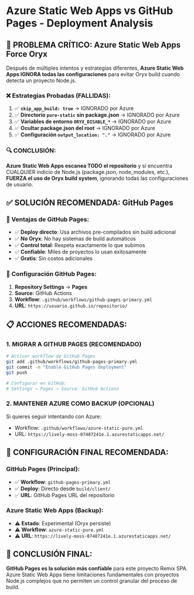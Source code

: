 # Azure Static Web Apps vs GitHub Pages - Deployment Analysis

## 🚨 PROBLEMA CRÍTICO: Azure Static Web Apps Force Oryx

Después de múltiples intentos y estrategias diferentes, **Azure Static Web Apps IGNORA todas las configuraciones** para evitar Oryx build cuando detecta un proyecto Node.js.

### ❌ Estrategias Probadas (FALLIDAS):

1. ✅ **`skip_app_build: true`** → IGNORADO por Azure
2. ✅ **Directorio `pure-static` sin package.json** → IGNORADO por Azure
3. ✅ **Variables de entorno `ORYX_DISABLE_*`** → IGNORADO por Azure
4. ✅ **Ocultar package.json del root** → IGNORADO por Azure
5. ✅ **Configuración `output_location: "."`** → IGNORADO por Azure

### 🔍 CONCLUSIÓN:

**Azure Static Web Apps escanea TODO el repositorio** y si encuentra CUALQUIER indicio de Node.js (package.json, node_modules, etc.), **FUERZA el uso de Oryx build system**, ignorando todas las configuraciones de usuario.

## ✅ SOLUCIÓN RECOMENDADA: GitHub Pages

### 🎯 Ventajas de GitHub Pages:

- ✅ **Deploy directo**: Usa archivos pre-compilados sin build adicional
- ✅ **No Oryx**: No hay sistemas de build automáticos
- ✅ **Control total**: Respeta exactamente lo que subimos
- ✅ **Confiable**: Miles de proyectos lo usan exitosamente
- ✅ **Gratis**: Sin costos adicionales

### 🚀 Configuración GitHub Pages:

1. **Repository Settings** → **Pages**
2. **Source**: GitHub Actions
3. **Workflow**: `.github/workflows/github-pages-primary.yml`
4. **URL**: `https://usuario.github.io/repositorio/`

## 📋 ACCIONES RECOMENDADAS:

### 1. MIGRAR A GITHUB PAGES (RECOMENDADO)

```bash
# Activar workflow de GitHub Pages
git add .github/workflows/github-pages-primary.yml
git commit -m "Enable GitHub Pages deployment"
git push

# Configurar en GitHub:
# Settings → Pages → Source: GitHub Actions
```

### 2. MANTENER AZURE COMO BACKUP (OPCIONAL)

Si quieres seguir intentando con Azure:

- Workflow: `.github/workflows/azure-static-pure.yml`
- URL: `https://lively-moss-07487241e.1.azurestaticapps.net/`

## 🔧 CONFIGURACIÓN FINAL RECOMENDADA:

### GitHub Pages (Principal):

- ✅ **Workflow**: `github-pages-primary.yml`
- ✅ **Deploy**: Directo desde `build/client/`
- ✅ **URL**: GitHub Pages URL del repositorio

### Azure Static Web Apps (Backup):

- ⚠️ **Estado**: Experimental (Oryx persiste)
- ⚠️ **Workflow**: `azure-static-pure.yml`
- ⚠️ **URL**: `https://lively-moss-07487241e.1.azurestaticapps.net/`

## 🎯 CONCLUSIÓN FINAL:

**GitHub Pages es la solución más confiable** para este proyecto Remix SPA. Azure Static Web Apps tiene limitaciones fundamentales con proyectos Node.js complejos que no permiten un control granular del proceso de build.
